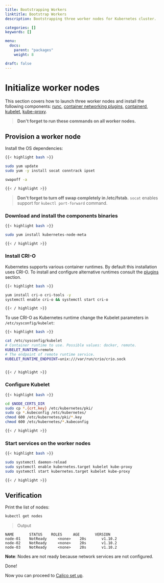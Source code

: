 ```yaml
---
title: Bootstrapping Workers
linktitle: Bootstrap Workers
description: Bootstrapping three worker nodes for Kubernetes cluster.

categories: []
keywords: []

menu:
  docs:
    parent: "packages"
    weight: 8

draft: false
---
```


# Initialize worker nodes

This section covers how to launch three worker nodes and install the following components: [runc](https://github.com/opencontainers/runc), [container networking plugins](https://github.com/containernetworking/cni), [containerd](https://github.com/containerd/containerd), [kubelet](https://kubernetes.io/docs/admin/kubelet), [kube-proxy](https://kubernetes.io/docs/concepts/cluster-administration/proxies).

> **Don't forget to run these commands on all worker nodes.**

## Provision a worker node

Install the OS dependencies:

```bash
{{< highlight bash >}}

sudo yum update
sudo yum -y install socat conntrack ipset

swapoff -a

{{< / highlight >}}
```
> **Don't forget to turn off swap completely in /etc/fstab.**
> `socat` enables support for `kubectl port-forward` command.

### Download and install the components binaries

```bash
{{< highlight bash >}}

sudo yum install kubernetes-node-meta

{{< / highlight >}}
```

### Install CRI-O

Kubernetes supports various container runtimes. By default this installation uses CRI-O. To install and configure alternative runtimes consult the [plugins](/plugins) section.

```bash
{{< highlight bash >}}

yum install cri-o cri-tools -y
systemctl enable cri-o && systemctl start cri-o

{{< / highlight >}}
```

To use CRI-O as Kubernetes runtime change the Kubelet parameters in ```/etc/sysconfig/kubelet```:

```bash
{{< highlight bash >}}

cat /etc/sysconfig/kubelet
# Container runtime to use. Possible values: docker, remote.
KUBELET_RUNTIME=remote
# The endpoint of remote runtime service.
KUBELET_RUNTIME_ENDPOINT=unix:///var/run/crio/crio.sock


{{< / highlight >}}
```

### Configure Kubelet

```bash
{{< highlight bash >}}

cd $NODE_CERTS_DIR
sudo cp *.{crt,key} /etc/kubernetes/pki/
sudo cp *.kubeconfig /etc/kubernetes/
chmod 600 /etc/kubernetes/pki/*.key
chmod 600 /etc/kubernetes/*.kubeconfig

{{< / highlight >}}
```

### Start services on the worker nodes

```bash
{{< highlight bash >}}

sudo systemctl daemon-reload
sudo systemctl enable kubernetes.target kubelet kube-proxy
sudo systemctl start kubernetes.target kubelet kube-proxy

{{< / highlight >}}
```

## Verification
Print the list of nodes:

```bash
kubectl get nodes
```

> Output

```
NAME       STATUS    ROLES     AGE       VERSION
node-01    NotReady     <none>    20s       v1.10.2
node-02    NotReady     <none>    20s       v1.10.2
node-03    NotReady     <none>    20s       v1.10.2
```

**Note**: Nodes are not ready because network services are not configured.

Done!

Now you can proceed to [Calico set up](/installation/packages/8calico).
